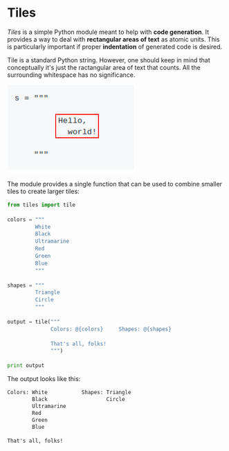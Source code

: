 # Tiles

*Tiles* is a simple Python module meant to help with **code generation**.
It provides a way to deal with **rectangular areas of text** as atomic units.
This is particularly important if proper **indentation** of generated code is
desired.

Tile is a standard Python string. However, one should keep in mind that
conceptually it's just the ractangular area of text that counts. All the
surrounding whitespace has no significance.

![](tile.png)

The module provides a single function that can be used to combine smaller
tiles to create larger tiles:

```python
from tiles import tile

colors = """
         White
         Black
         Ultramarine
         Red
         Green
         Blue
         """

shapes = """
         Triangle
         Circle
         """

output = tile("""
              Colors: @{colors}     Shapes: @{shapes}

              That's all, folks!
              """)

print output
```

The output looks like this:

```
Colors: White           Shapes: Triangle
        Black                   Circle
        Ultramarine
        Red
        Green
        Blue

That's all, folks!
```
